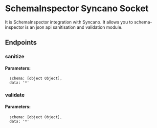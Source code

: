 # SchemaInspector Syncano Socket

It is SchemaInspector integration with Syncano. It allows you to schema-inspector is an json api sanitisation and validation module.

## Endpoints

### sanitize

#### Parameters:

      schema: [object Object],
      data: '*'


### validate

#### Parameters:

      schema: [object Object],
      data: '*'

